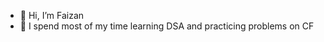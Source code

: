 - 👋 Hi, I’m Faizan
- 👀 I spend most of my time learning DSA and practicing problems on CF

<!---
ConsistentCoder9/ConsistentCoder9 is a ✨ special ✨ repository because its `README.md` (this file) appears on your GitHub profile.
You can click the Preview link to take a look at your changes.
--->
